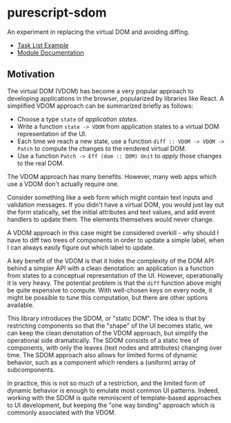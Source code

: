 # purescript-sdom

An experiment in replacing the virtual DOM and avoiding diffing.

- [Task List Example](test/Main.purs)
- [Module Documentation](generated-docs/)

## Motivation

The virtual DOM (VDOM) has become a very popular approach to developing applications
in the browser, popularized by libraries like React. A simplified VDOM approach can be
summarized briefly as follows:

- Choose a type `state` of _application states_.
- Write a function `state -> VDOM` from application states to a virtual DOM
  representation of the UI.
- Each time we reach a new state, use a function `diff :: VDOM -> VDOM -> Patch` to
  compute the changes to the rendered virtual DOM.
- Use a function `Patch -> Eff (dom :: DOM) Unit` to _apply_ those changes to
  the real DOM.

The VDOM approach has many benefits. However, many web apps which use a
VDOM don't actually require one.

Consider something like a web form which might contain text inputs and validation
messages. If you didn't have a virtual DOM, you would just lay out the form statically,
set the initial attributes and text values, and add event handlers to update them.
The elements themselves would never change.

A VDOM approach in this case might be considered overkill - why should I have to
diff two trees of components in order to update a simple label, when I can always
easily figure out which label to update.

A key benefit of the VDOM is that it hides the complexity of the DOM API behind
a simpler API with a clean denotation: an application is a function from states
to a conceptual representation of the UI. However, operationally it is very heavy.
The potential problem is that the `diff` function above might be quite expensive
to compute. With well-chosen keys on every node, it might be possible to tune this
computation, but there are other options available.

This library introduces the SDOM, or "static DOM". The idea is that by restricting
components so that the "shape" of the UI becomes static, we can keep the clean
denotation of the VDOM approach, but simplify the operational side dramatically.
The SDOM consists of a static tree of components, with only the leaves (text nodes and
attributes) changing over time. The SDOM approach also allows for limited forms of dynamic
behavior, such as a component which renders a (uniform) array of subcomponents.

In practice, this is not so much of a restriction, and the limited form of dynamic behavior
is enough to emulate most common UI patterns. Indeed, working with the SDOM is quite
reminiscent of template-based approaches to UI development, but keeping the "one
way binding" approach which is commonly associated with the VDOM.
